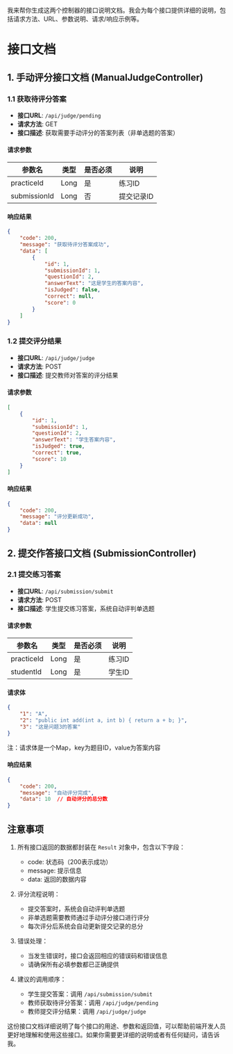 我来帮你生成这两个控制器的接口说明文档。我会为每个接口提供详细的说明，包括请求方法、URL、参数说明、请求/响应示例等。

# 接口文档

## 1. 手动评分接口文档 (ManualJudgeController)

### 1.1 获取待评分答案
- **接口URL**: `/api/judge/pending`
- **请求方法**: GET
- **接口描述**: 获取需要手动评分的答案列表（非单选题的答案）

#### 请求参数
| 参数名 | 类型 | 是否必须 | 说明 |
|--------|------|----------|------|
| practiceId | Long | 是 | 练习ID |
| submissionId | Long | 否 | 提交记录ID |

#### 响应结果
```json
{
    "code": 200,
    "message": "获取待评分答案成功",
    "data": [
        {
            "id": 1,
            "submissionId": 1,
            "questionId": 2,
            "answerText": "这是学生的答案内容",
            "isJudged": false,
            "correct": null,
            "score": 0
        }
    ]
}
```

### 1.2 提交评分结果
- **接口URL**: `/api/judge/judge`
- **请求方法**: POST
- **接口描述**: 提交教师对答案的评分结果

#### 请求参数
```json
[
    {
        "id": 1,
        "submissionId": 1,
        "questionId": 2,
        "answerText": "学生答案内容",
        "isJudged": true,
        "correct": true,
        "score": 10
    }
]
```

#### 响应结果
```json
{
    "code": 200,
    "message": "评分更新成功",
    "data": null
}
```

## 2. 提交作答接口文档 (SubmissionController)

### 2.1 提交练习答案
- **接口URL**: `/api/submission/submit`
- **请求方法**: POST
- **接口描述**: 学生提交练习答案，系统自动评判单选题

#### 请求参数
| 参数名 | 类型 | 是否必须 | 说明 |
|--------|------|----------|------|
| practiceId | Long | 是 | 练习ID |
| studentId | Long | 是 | 学生ID |

#### 请求体
```json
{
    "1": "A",
    "2": "public int add(int a, int b) { return a + b; }",
    "3": "这是问题3的答案"
}
```
注：请求体是一个Map，key为题目ID，value为答案内容

#### 响应结果
```json
{
    "code": 200,
    "message": "自动评分完成",
    "data": 10  // 自动评分的总分数
}
```

## 注意事项
1. 所有接口返回的数据都封装在 `Result` 对象中，包含以下字段：
   - code: 状态码（200表示成功）
   - message: 提示信息
   - data: 返回的数据内容

2. 评分流程说明：
   - 提交答案时，系统会自动评判单选题
   - 非单选题需要教师通过手动评分接口进行评分
   - 每次评分后系统会自动更新提交记录的总分

3. 错误处理：
   - 当发生错误时，接口会返回相应的错误码和错误信息
   - 请确保所有必填参数都已正确提供

4. 建议的调用顺序：
   - 学生提交答案：调用 `/api/submission/submit`
   - 教师获取待评分答案：调用 `/api/judge/pending`
   - 教师提交评分结果：调用 `/api/judge/judge`

这份接口文档详细说明了每个接口的用途、参数和返回值，可以帮助前端开发人员更好地理解和使用这些接口。如果你需要更详细的说明或者有任何疑问，请告诉我。
